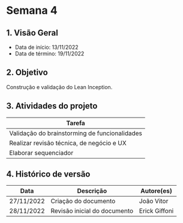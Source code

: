 # Semana 4

## 1. Visão Geral

* Data de início: 13/11/2022
* Data de término: 19/11/2022

## 2. Objetivo 

Construção e validação do Lean Inception.

## 3. Atividades do projeto

|Tarefa|
|------|
| Validação do brainstorming de funcionalidades |
| Realizar revisão técnica, de negócio e UX |
| Elaborar sequenciador |


## 4. Histórico de versão

|**Data**|**Descrição**|**Autore(es)**|
|--------|-------------|--------------|
|27/11/2022| Criação do documento | João Vitor |
|28/11/2022| Revisão inicial do documento | Erick Giffoni |